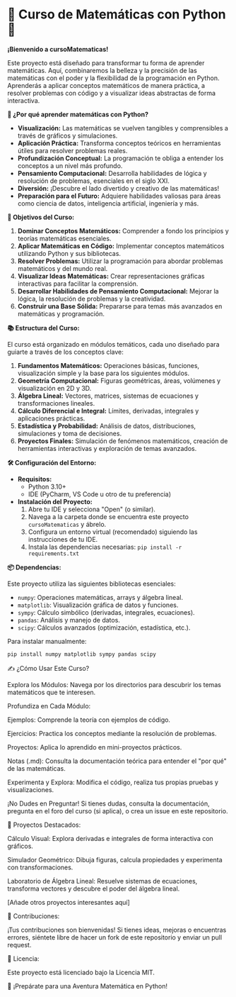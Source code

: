 # 🧮 Curso de Matemáticas con Python 🐍

**¡Bienvenido a cursoMatematicas!**

Este proyecto está diseñado para transformar tu forma de aprender matemáticas. Aquí, combinaremos la belleza y la precisión de las matemáticas con el poder y la flexibilidad de la programación en Python. Aprenderás a aplicar conceptos matemáticos de manera práctica, a resolver problemas con código y a visualizar ideas abstractas de forma interactiva.

**🚀 ¿Por qué aprender matemáticas con Python?**

* **Visualización:** Las matemáticas se vuelven tangibles y comprensibles a través de gráficos y simulaciones.
* **Aplicación Práctica:**  Transforma conceptos teóricos en herramientas útiles para resolver problemas reales.
* **Profundización Conceptual:** La programación te obliga a entender los conceptos a un nivel más profundo.
* **Pensamiento Computacional:** Desarrolla habilidades de lógica y resolución de problemas, esenciales en el siglo XXI.
* **Diversión:** ¡Descubre el lado divertido y creativo de las matemáticas!
* **Preparación para el Futuro:**  Adquiere habilidades valiosas para áreas como ciencia de datos, inteligencia artificial, ingeniería y más.

**🎯 Objetivos del Curso:**

1.  **Dominar Conceptos Matemáticos:** Comprender a fondo los principios y teorías matemáticas esenciales.
2.  **Aplicar Matemáticas en Código:**  Implementar conceptos matemáticos utilizando Python y sus bibliotecas.
3.  **Resolver Problemas:** Utilizar la programación para abordar problemas matemáticos y del mundo real.
4.  **Visualizar Ideas Matemáticas:** Crear representaciones gráficas interactivas para facilitar la comprensión.
5.  **Desarrollar Habilidades de Pensamiento Computacional:**  Mejorar la lógica, la resolución de problemas y la creatividad.
6.  **Construir una Base Sólida:** Prepararse para temas más avanzados en matemáticas y programación.

**📚 Estructura del Curso:**

El curso está organizado en módulos temáticos, cada uno diseñado para guiarte a través de los conceptos clave:

1.  **Fundamentos Matemáticos:** Operaciones básicas, funciones, visualización simple y la base para los siguientes módulos.
2.  **Geometría Computacional:** Figuras geométricas, áreas, volúmenes y visualización en 2D y 3D.
3.  **Álgebra Lineal:** Vectores, matrices, sistemas de ecuaciones y transformaciones lineales.
4.  **Cálculo Diferencial e Integral:** Límites, derivadas, integrales y aplicaciones prácticas.
5.  **Estadística y Probabilidad:** Análisis de datos, distribuciones, simulaciones y toma de decisiones.
6.  **Proyectos Finales:** Simulación de fenómenos matemáticos, creación de herramientas interactivas y exploración de temas avanzados.

**🛠️ Configuración del Entorno:**

*   **Requisitos:**
    *   Python 3.10+
    *   IDE (PyCharm, VS Code u otro de tu preferencia)
*   **Instalación del Proyecto:**
    1.  Abre tu IDE y selecciona "Open" (o similar).
    2.  Navega a la carpeta donde se encuentra este proyecto `cursoMatematicas` y ábrelo.
    3.  Configura un entorno virtual (recomendado) siguiendo las instrucciones de tu IDE.
    4.  Instala las dependencias necesarias: `pip install -r requirements.txt`

**📦 Dependencias:**

Este proyecto utiliza las siguientes bibliotecas esenciales:

*   `numpy`:  Operaciones matemáticas, arrays y álgebra lineal.
*   `matplotlib`: Visualización gráfica de datos y funciones.
*   `sympy`: Cálculo simbólico (derivadas, integrales, ecuaciones).
*   `pandas`: Análisis y manejo de datos.
*   `scipy`: Cálculos avanzados (optimización, estadística, etc.).

Para instalar manualmente:

```bash
pip install numpy matplotlib sympy pandas scipy
```

✍️ ¿Cómo Usar Este Curso?

Explora los Módulos: Navega por los directorios para descubrir los temas matemáticos que te interesen.

Profundiza en Cada Módulo:

Ejemplos: Comprende la teoría con ejemplos de código.

Ejercicios: Practica los conceptos mediante la resolución de problemas.

Proyectos: Aplica lo aprendido en mini-proyectos prácticos.

Notas (.md): Consulta la documentación teórica para entender el "por qué" de las matemáticas.

Experimenta y Explora: Modifica el código, realiza tus propias pruebas y visualizaciones.

¡No Dudes en Preguntar! Si tienes dudas, consulta la documentación, pregunta en el foro del curso (si aplica), o crea un issue en este repositorio.

🌟 Proyectos Destacados:

Cálculo Visual: Explora derivadas e integrales de forma interactiva con gráficos.

Simulador Geométrico: Dibuja figuras, calcula propiedades y experimenta con transformaciones.

Laboratorio de Álgebra Lineal: Resuelve sistemas de ecuaciones, transforma vectores y descubre el poder del álgebra lineal.

[Añade otros proyectos interesantes aquí]

🤝 Contribuciones:

¡Tus contribuciones son bienvenidas! Si tienes ideas, mejoras o encuentras errores, siéntete libre de hacer un fork de este repositorio y enviar un pull request.

📜 Licencia:

Este proyecto está licenciado bajo la Licencia MIT.

🎉 ¡Prepárate para una Aventura Matemática en Python!

